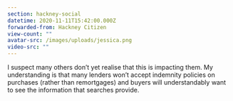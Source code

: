 ```yaml
---
section: hackney-social
datetime: 2020-11-11T15:42:00.000Z
forwarded-from: Hackney Citizen
view-count: ""
avatar-src: /images/uploads/jessica.png
video-src: ""
---
```

I suspect many others don’t yet realise that this is impacting them. My understanding is that many lenders won’t accept indemnity policies on purchases (rather than remortgages) and buyers will understandably want to see the information that searches provide.
